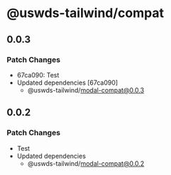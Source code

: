 # @uswds-tailwind/compat

## 0.0.3

### Patch Changes

- 67ca090: Test
- Updated dependencies [67ca090]
  - @uswds-tailwind/modal-compat@0.0.3

## 0.0.2

### Patch Changes

- Test
- Updated dependencies
  - @uswds-tailwind/modal-compat@0.0.2
